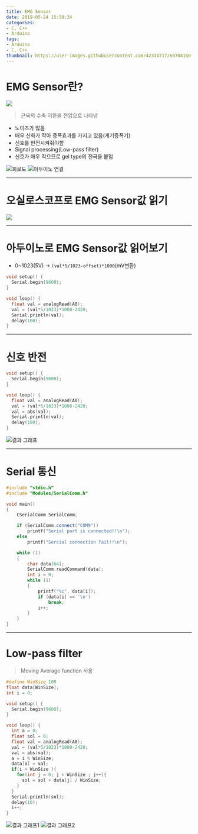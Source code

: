 ```yaml
---
title: EMG Sensor
date: 2019-05-24 15:58:34
categories:
- C, C++
- Arduino
tags:
- Arduino
- C, C++
thumbnail: https://user-images.githubusercontent.com/42334717/60704160-9d752680-9f3e-11e9-93f4-e4e0c814231f.png
---
```

# EMG Sensor란?

![](https://user-images.githubusercontent.com/42334717/60704160-9d752680-9f3e-11e9-93f4-e4e0c814231f.png)

> 근육의 수축 이완을 전압으로 나타냄
+ 노이즈가 많음
+ 매우 신화가 작아 증폭효과를 가지고 있음(계기증폭기)
+ 신호를 반전시켜줘야함
+ Signal processing(Low-pass filter)
+ 신호가 매우 작으므로 gel type의 전극을 붙임

<!-- more -->

![회로도](https://user-images.githubusercontent.com/42334717/60704263-e6c57600-9f3e-11e9-8e1b-879d0c54b7ef.png)
![아두이노 연결](https://user-images.githubusercontent.com/42334717/60788153-fd660a00-a196-11e9-87b6-2323ab253da5.png)
***
# 오실로스코프로 EMG Sensor값 읽기

![](https://user-images.githubusercontent.com/42334717/60788154-fdfea080-a196-11e9-94b5-0e8b54273098.jpeg)
***
# 아두이노로 EMG Sensor값 읽어보기

+ 0~1023(5V) -> `(val*5/1023-offset)*1000`(mV변환)

~~~C++
void setup() {
  Serial.begin(9600);
}

void loop() {
  float val = analogRead(A0);
  val = (val*5/1023)*1000-2420;
  Serial.println(val);
  delay(100);
}
~~~
***
# 신호 반전

~~~C++
void setup() {
  Serial.begin(9600);
}

void loop() {
  float val = analogRead(A0);
  val = (val*5/1023)*1000-2420;
  val = abs(val);
  Serial.println(val);
  delay(100);
}
~~~
![결과 그래프](https://user-images.githubusercontent.com/42334717/60788155-fdfea080-a196-11e9-998f-96de5b8594c1.jpeg)
***
# Serial 통신

~~~C++
#include "stdio.h"
#include "Modules/SerialComm.h"

void main()
{
	CSerialComm SerialComm;

	if (SerialComm.connect("COM9"))
		printf("Serial port is connected!!\n");
	else
		printf("Sercial connection fail!!\n");

	while (1)
	{
		char data[64];
		SerialComm.readCommand(data);
		int i = 0;
		while (1)
		{
			printf("%c", data[i]);
			if (data[i] == '\n')
				break;
			i++;
		}
	}
}
~~~
***
# Low-pass filter

> Moving Average function 사용

~~~C++
#define WinSize 100
float data[WinSize];
int i = 0;

void setup() {
  Serial.begin(9600);
}

void loop() {
  int a = 0;
  float sol = 0;
  float val = analogRead(A0);
  val = (val*5/1023)*1000-2420;
  val = abs(val);
  a = i % WinSize;
  data[a] = val;
  if(i > WinSize ){
    for(int j = 0; j < WinSize ; j++){
      sol = sol + data[j] / WinSize;
    }
  }
  Serial.println(sol);
  delay(10);
  i++;
}
~~~

![결과 그래프1](https://user-images.githubusercontent.com/42334717/60788156-fdfea080-a196-11e9-8478-6379bf4fe5ab.png)
![결과 그래프2](https://user-images.githubusercontent.com/42334717/60788157-fdfea080-a196-11e9-90c3-7578e07b0491.png)
